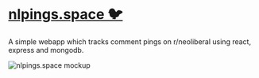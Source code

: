 # [nlpings.space 🐦](https://nlpings.space)

A simple webapp which tracks comment pings on r/neoliberal using react, express and mongodb.

![nlpings.space mockup](https://user-images.githubusercontent.com/8892722/175808915-822d28cb-9ff3-46ee-9bec-ef6bcb044ad4.png)
